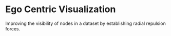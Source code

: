 # Ego Centric Visualization 

Improving the visibility of nodes in a dataset by establishing radial repulsion forces.
